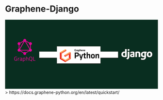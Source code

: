 # Graphene-Django 
<img src="https://github.com/khaipham2204/Django/blob/main/GraphQL/graphene-django.png" />
> https://docs.graphene-python.org/en/latest/quickstart/
